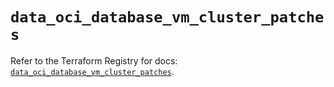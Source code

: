 # `data_oci_database_vm_cluster_patches`

Refer to the Terraform Registry for docs: [`data_oci_database_vm_cluster_patches`](https://registry.terraform.io/providers/oracle/oci/7.19.0/docs/data-sources/database_vm_cluster_patches).

